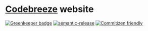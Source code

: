 # [Codebreeze](https://codebreeze.fi) website

[![Greenkeeper badge](https://badges.greenkeeper.io/codefreezefi/codebreeze.fi.svg?token=9f0ce8d46ec055d9c898027fa03dbf168da47358b0a7c56d5cf024c227c0a57b&ts=1559900520843)](https://greenkeeper.io/)
[![semantic-release](https://img.shields.io/badge/%20%20%F0%9F%93%A6%F0%9F%9A%80-semantic--release-e10079.svg)](https://github.com/semantic-release/semantic-release)
[![Commitizen friendly](https://img.shields.io/badge/commitizen-friendly-brightgreen.svg)](http://commitizen.github.io/cz-cli/)
